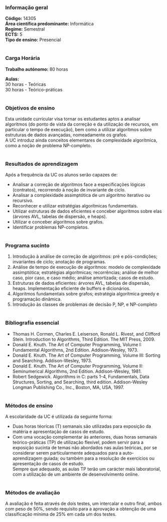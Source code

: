 ### Informação geral
**Código:** 14305
<br> **Área científica predominante:** Informática
<br> **Regime:** Semestral
<br> **ECTS:** 5
<br> **Tipo de ensino:** Presencial
<br><br>
### Carga Horária
**Trabalho autónomo:** 80  horas

**Aulas:**
<br> 30  horas  -  Teóricas
<br> 30  horas  -  Teórico-práticas
<br><br>
### Objetivos de ensino
Esta unidade curricular visa tornar os estudantes aptos a analisar algoritmos (do ponto de vista da correção e da utilização de recursos, em particular o tempo de execução), bem como a utilizar algoritmos sobre estruturas de dados avançadas, nomeadamente os grafos.
<br> A UC introduz ainda conceitos elementares de complexidade algorítmica, como a noção de problema NP-completo.
<br><br>
### Resultados de aprendizagem
Após a frequência da UC os alunos serão capazes de:
- Analisar a correção de algoritmos face a especificações lógicas (contratos), recorrendo à noção de invariante de ciclo. 
- Analisar a complexidade assimptótica de um algoritmo iterativo ou recursivo. 
- Reconhecer e utilizar estratégias algorítmicas fundamentais. 
- Utilizar estruturas de dados eficientes e conceber algoritmos sobre elas (árvores AVL, tabelas de dispersão, e heaps). 
- Utilizar e conceber algoritmos sobre grafos. 
- Identificar problemas NP-completos.
<br><br>
### Programa sucinto
1. Introdução à análise de correção de algoritmos: pré e pós-condições; invariantes de ciclo; anotação de programas.
2. Análise de tempo de execução de algoritmos: modelo de complexidade assimptótica; estratégias algorítmicas; recorrências; análise de melhor caso, pior caso, e caso médio; análise amortizada; casos de estudo.
3. Estruturas de dados eficientes: árvores AVL, tabelas de dispersão, heaps. Implementação eficiente de buffers e dicionários.
4. Algoritmos fundamentais sobre grafos; estratégia algorítmica greedy e programação dinâmica.
5. Introdução às classes de problemas de decisão P, NP, e NP-completo
<br><br>
### Bibliografia essencial
* Thomas H. Cormen, Charles E. Leiserson, Ronald L. Rivest, and Clifford Stein. Introduction to Algorithms, Third Edition. The MIT Press, 2009. 
* Donald E. Knuth. The Art of Computer Programming, Volume I: Fundamental Algorithms, 2nd Edition. Addison-Wesley, 1973. 
* Donald E. Knuth. The Art of Computer Programming, Volume III: Sorting and Searching. Addison-Wesley, 1973. 
* Donald E. Knuth. The Art of Computer Programming, Volume II: Seminumerical Algorithms, 2nd Edition. Addison-Wesley, 1981. 
* Robert Sedgewick. Algorithms in C: parts 1-4, Fundamentals, Data Structures, Sorting, and Searching, third edition. Addison-Wesley Longman Publishing Co., Inc., Boston, MA, USA, 1997.
<br><br>
### Métodos de ensino
A escolaridade da UC é utilizada da seguinte forma:
- Duas horas téoricas (T) semanais são utilizadas para exposição da matéria e apresentação de casos de estudo.
- Com uma vocação complementar às anteriores, duas horas semanais teórico-práticas (TP) de utilização flexível, podem servir para a exposição sucinta de temas não abordados nas aulas teóricas, por se considerar serem particularmente adequados para a auto-aprendizagem guiada; ou também para a resolução de exercícios ou apresentação de casos de estudo.
<br> Sempre que adequado, as aulas TP terão um carácter mais laboratorial, com a utilização de um ambiente de desenvolvimento online.
<br><br>
### Métodos de avaliação
A avaliação é feita através de dois testes, um intercalar e outro final, ambos com peso de 50%, sendo requisito para a aprovação a obtenção de uma classificação mínima de 25% em cada um dos testes.
